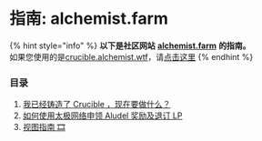 # 指南: alchemist.farm



{% hint style="info" %}
**以下是社区网站** [**alchemist.farm**](https://alchemist.farm/) **的指南。**  
如果您使用的是[crucible.alchemist.wtf](https://crucible.alchemist.wtf/)，请[点击这里](../guides-crucible.alchemist.wtf/)
{% endhint %}

### 目录

1. [我已经铸造了 Crucible ，现在要做什么？](i-minted-a-crucible-now-what.md)
2. [如何使用太极网络申领 Aludel 奖励及退订 LP](how-to-claim-rewards-and-unsubscribe-your-lp-from-the-aludel-using-the-taichi-network.md)
3. [视图指南 🎞](visual-guides.md)




